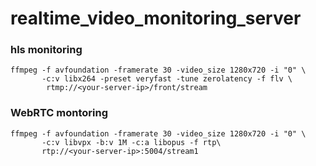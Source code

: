 # realtime_video_monitoring_server

### hls monitoring

```
ffmpeg -f avfoundation -framerate 30 -video_size 1280x720 -i "0" \
       -c:v libx264 -preset veryfast -tune zerolatency -f flv \
        rtmp://<your-server-ip>/front/stream
```


### WebRTC montoring
```
ffmpeg -f avfoundation -framerate 30 -video_size 1280x720 -i "0" \
       -c:v libvpx -b:v 1M -c:a libopus -f rtp\
       rtp://<your-server-ip>:5004/stream1
```
